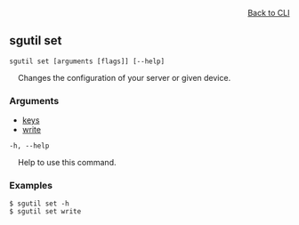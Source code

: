 <div id="readme" class="Box-body readme blob js-code-block-container">
<article class="markdown-body entry-content p-3 p-md-6" itemprop="text">
<p align="right">
<a href="https://github.com/fpgasystems/hacc/blob/main/cli/README.md#cli">Back to CLI</a>
</p>

## sgutil set

<code>sgutil set [arguments [flags]] [--help]</code>
<p>
  &nbsp; &nbsp; Changes the configuration of your server or given device.
</p>

### Arguments

* [keys](./sgutil-set-keys.md)
* [write](./sgutil-set-write.md)

<code>-h, --help</code>
<p>
  &nbsp; &nbsp; Help to use this command.
</p>

### Examples
```
$ sgutil set -h
$ sgutil set write
```